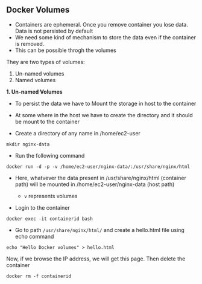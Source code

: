 ## Docker Volumes
* Containers are ephemeral. Once you remove container you lose data. Data is not persisted by default 
* We need some kind of mechanism to store the data even if the container is removed. 
* This can be possible throgh the volumes 

They are two types of volumes:
1. Un-named volumes 
2. Named volumes

**1. Un-named Volumes**
* To persist the data we have to Mount the storage in host to the container 
* At some where in the host we have to create the directory and it should be mount to the container

* Create a directory of any name in /home/ec2-user
```
mkdir nginx-data
```
* Run the following command
```
docker run -d -p -v /home/ec2-user/nginx-data/:/usr/share/nginx/html
```
* Here, whatvever the data present in /usr/share/nginx/html (container path) will be mounted in /home/ec2-user/nginx-data (host path)
    * `v` represents volumes

* Login to the container
```
docker exec -it containerid bash
```
* Go to path `/usr/share/nginx/html/` and create a hello.html file using echo command
```
echo "Hello Docker volumes" > hello.html
```
Now, if we browse the IP address, we will get this page. Then delete the container
```
docker rm -f containerid
```
 